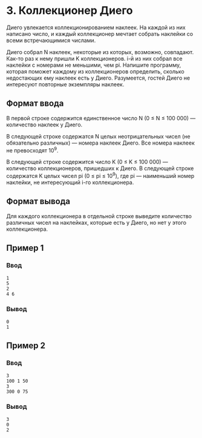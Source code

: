 # 3. Коллекционер Диего

Диего увлекается коллекционированием наклеек. На каждой из них написано число, и каждый коллекционер мечтает собрать
наклейки со всеми встречающимися числами.

Диего собрал N наклеек, некоторые из которых, возможно, совпадают. Как-то раз к нему пришли K коллекционеров. i-й из них
собрал все наклейки с номерами не меньшими, чем pi. Напишите программу, которая поможет каждому из коллекционеров
определить, сколько недостающих ему наклеек есть у Диего. Разумеется, гостей Диего не интересуют повторные экземпляры
наклеек.

## Формат ввода

В первой строке содержится единственное число N (0 ≤ N ≤ 100 000) — количество наклеек у Диего.

В следующей строке содержатся N целых неотрицательных чисел (не обязательно различных) — номера наклеек Диего. Все
номера наклеек не превосходят 10<sup>9</sup>.

В следующей строке содержится число K (0 ≤ K ≤ 100 000) — количество коллекционеров, пришедших к Диего. В следующей
строке содержатся K целых чисел pi (0 ≤ pi ≤ 10<sup>9</sup>), где pi — наименьший номер наклейки, не интересующий i-го
коллекционера.

## Формат вывода

Для каждого коллекционера в отдельной строке выведите количество различных чисел на наклейках, которые есть у Диего, но
нет у этого коллекционера.

## Пример 1

### Ввод

    1
    5
    2
    4 6


### Вывод

    0
    1


## Пример 2

### Ввод

    3
    100 1 50
    3
    300 0 75


### Вывод

    3
    0
    2
